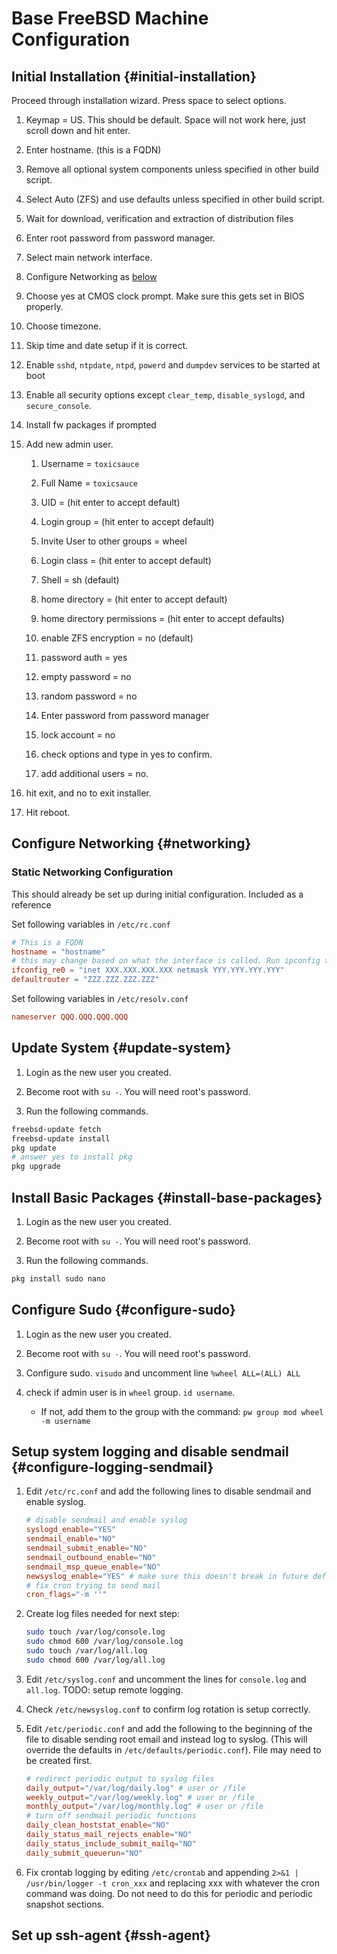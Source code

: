 # Base FreeBSD Machine Configuration

## Initial Installation {#initial-installation}

Proceed through installation wizard. Press space to select options.

1.	Keymap = US. This should be default. Space will not work here, just scroll
	down and hit enter.

2.	Enter hostname. (this is a FQDN)

3.	Remove all optional system components unless specified in other build script.

4.	Select Auto (ZFS) and use defaults unless specified in other build script.

5.	Wait for download, verification and extraction of distribution files

6.	Enter root password from password manager.

7.	Select main network interface.

8.	Configure Networking as [below](#networking)

9.	Choose yes at CMOS clock prompt. Make sure this gets set in BIOS properly.

10.	Choose timezone.

11.	Skip time and date setup if it is correct.

12.	Enable `sshd`, `ntpdate`, `ntpd`, `powerd` and `dumpdev` services to be
	started at boot

13.	Enable all security options except `clear_temp`, `disable_syslogd`, and
	`secure_console`.

14.	Install fw packages if prompted

15.	Add new admin user.

	1.	Username = `toxicsauce`

	2.	Full Name = `toxicsauce`

	3.	UID = (hit enter to accept default)

	4.	Login group = (hit enter to accept default)

	5.	Invite User to other groups = wheel

	6.	Login class = (hit enter to accept default)

	7.	Shell = sh (default)

	8.	home directory = (hit enter to accept default)

	9.	home directory permissions = (hit enter to accept defaults)

	10.	enable ZFS encryption = no (default)

	11.	password auth = yes

	12.	empty password = no

	13.	random password = no

	14.	Enter password from password manager

	15.	lock account = no

	16.	check options and type in yes to confirm.

	17.	add additional users = no.

16.	hit exit, and no to exit installer.

17.	Hit reboot.

## Configure Networking {#networking}

### Static Networking Configuration

This should already be set up during initial configuration. Included as a reference

Set following variables in `/etc/rc.conf`

```conf
# This is a FQDN
hostname = "hostname"
# this may change based on what the interface is called. Run ipconfig to determine what interface is needed
ifconfig_re0 = "inet XXX.XXX.XXX.XXX netmask YYY.YYY.YYY.YYY"
defaultrouter = "ZZZ.ZZZ.ZZZ.ZZZ"
```

Set following variables in `/etc/resolv.conf`

```conf
nameserver QQQ.QQQ.QQQ.QQQ
```

## Update System {#update-system}

1.	Login as the new user you created.

2.	Become root with `su -`. You will need root's password.

3.	Run the following commands.

```sh
freebsd-update fetch
freebsd-update install
pkg update
# answer yes to install pkg
pkg upgrade
```

## Install Basic Packages {#install-base-packages}

1.	Login as the new user you created.

2.	Become root with `su -`. You will need root's password.

3.	Run the following commands.

```sh
pkg install sudo nano
```

## Configure Sudo {#configure-sudo}

1.	Login as the new user you created.

2.	Become root with `su -`. You will need root's password.

3.	Configure sudo. `visudo` and uncomment line `%wheel ALL=(ALL) ALL`

4.	check if admin user is in `wheel` group. `id username`.
	- If not, add them to the group with the command: `pw group mod wheel -m username`

## Setup system logging and disable sendmail {#configure-logging-sendmail}

1.	Edit `/etc/rc.conf` and add the following lines to disable sendmail and enable syslog.

	```conf
	# disable sendmail and enable syslog
	syslogd_enable="YES"
	sendmail_enable="NO"
	sendmail_submit_enable="NO"
	sendmail_outbound_enable="NO"
	sendmail_msp_queue_enable="NO"
	newsyslog_enable="YES" # make sure this doesn't break in future defaults
	# fix cron trying to send mail
	cron_flags="-m ''"
	```

2.	Create log files needed for next step:

	```sh
	sudo touch /var/log/console.log
	sudo chmod 600 /var/log/console.log
	sudo touch /var/log/all.log
	sudo chmod 600 /var/log/all.log
	```

3.	Edit `/etc/syslog.conf` and uncomment the lines for `console.log` and
	`all.log`. TODO: setup remote logging.

4.	Check `/etc/newsyslog.conf` to confirm log rotation is setup correctly.

5.	Edit `/etc/periodic.conf` and add the following to the beginning of the
	file to disable sending root email and instead log to syslog. (This will
	override the defaults in `/etc/defaults/periodic.conf`). File may need to
	be created first.

	```conf
	# redirect periodic output to syslog files
	daily_output="/var/log/daily.log" # user or /file
	weekly_output="/var/log/weekly.log" # user or /file
	monthly_output="/var/log/monthly.log" # user or /file
	# turn off sendmail periodic functions
	daily_clean_hoststat_enable="NO"
	daily_status_mail_rejects_enable="NO"
	daily_status_include_submit_mailq="NO"
	daily_submit_queuerun="NO"
	```

6.	Fix crontab logging by editing `/etc/crontab` and appending `2>&1 |
	/usr/bin/logger -t cron_xxx` and replacing xxx with whatever the cron
	command was doing.  Do not need to do this for periodic and periodic
	snapshot sections.

## Set up ssh-agent {#ssh-agent}
